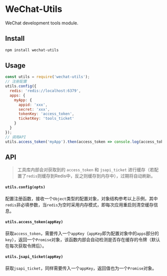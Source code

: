 # WeChat-Utils

WeChat development tools module.

## Install

```sh
npm install wechat-utils
```

## Usage

```js
const utils = require('wechat-utils');
// 注册配置
utils.config({
  redis: 'redis://localhost:6379',
  apps: {
    myApp: {
      appid: 'xxx',
      secret: 'xxx',
      tokenKey: 'access_token',
      ticketKey: 'tools_ticket'
    }
  }
});
// 调用API
utils.access_token('myApp').then(access_token => console.log(access_token));
```

## API

>工具库内部会对获取到的 `access_token` 和 `jsapi_ticket` 进行缓存（若配置了`redis`则缓存到Redis中，反之则缓存到内存中），过期将自动刷新。

#### `utils.config(opts)`

配置注册函数，接收一个`Object`类型的配置对象，对象结构参考以上示例，其中`redis`非必填参数，当`redis`为空时采用内存模式，即每次应用重启则清空缓存信息。

#### `utils.access_token(appKey)`

获取`access_token`，需要传入一个`appKey`（`appKey`即为配置对象中的`apps`部分的`key`），返回一个`Promise`对象，该函数内部会自动检测是否存在缓存的令牌（默认在每次获取令牌后）。

#### `utils.jsapi_ticket(appKey)`

获取`jsapi_ticket`，同样需要传入一个`appKey`，返回值也为一个`Promise`对象。
